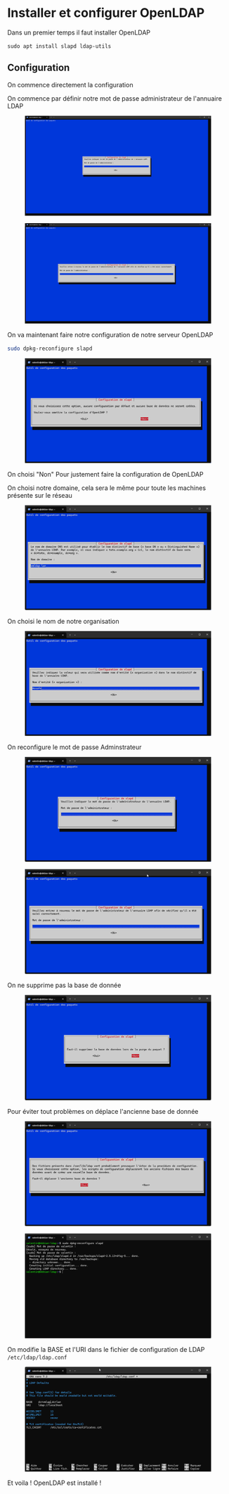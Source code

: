 # Installer et configurer OpenLDAP

Dans un premier temps il faut installer OpenLDAP

```
sudo apt install slapd ldap-utils
```

## Configuration

On commence directement la configuration

On commence par définir notre mot de passe administrateur de l'annuaire LDAP

<figure><img src="../.gitbook/assets/image (45).png" alt=""><figcaption></figcaption></figure>

<figure><img src="../.gitbook/assets/image (46).png" alt=""><figcaption></figcaption></figure>

On va maintenant faire notre configuration de notre serveur OpenLDAP

```bash
sudo dpkg-reconfigure slapd
```

<figure><img src="../.gitbook/assets/image (37).png" alt=""><figcaption></figcaption></figure>

On choisi "Non" Pour justement faire la configuration de OpenLDAP

On choisi notre domaine, cela sera le même pour toute les machines présente sur le réseau

<figure><img src="../.gitbook/assets/image (38).png" alt=""><figcaption></figcaption></figure>

On choisi le nom de notre organisation

<figure><img src="../.gitbook/assets/image (39).png" alt=""><figcaption></figcaption></figure>

On reconfigure le mot de passe Adminstrateur

<figure><img src="../.gitbook/assets/image (40).png" alt=""><figcaption></figcaption></figure>

<figure><img src="../.gitbook/assets/image (41).png" alt=""><figcaption></figcaption></figure>

On ne supprime pas la base de donnée

<figure><img src="../.gitbook/assets/image (42).png" alt=""><figcaption></figcaption></figure>

Pour éviter tout problèmes on déplace l'ancienne base de donnée

<figure><img src="../.gitbook/assets/image (43).png" alt=""><figcaption></figcaption></figure>

<figure><img src="../.gitbook/assets/image (44).png" alt=""><figcaption></figcaption></figure>

On modifie la BASE et l'URI dans le fichier de configuration de LDAP `/etc/ldap/ldap.conf`

<figure><img src="../.gitbook/assets/image.png" alt=""><figcaption></figcaption></figure>

Et voila ! OpenLDAP est installé !
